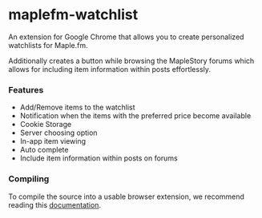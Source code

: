 # maplefm-watchlist
An extension for Google Chrome that allows you to create personalized watchlists for Maple.fm.

Additionally creates a button while browsing the MapleStory forums which allows for including item information within posts effortlessly.

### Features
* Add/Remove items to the watchlist
* Notification when the items with the preferred price become available
* Cookie Storage
* Server choosing option
* In-app item viewing
* Auto complete
* Include item information within posts on forums

### Compiling

To compile the source into a usable browser extension, we recommend reading this [documentation](https://developer.chrome.com/extensions/packaging).
